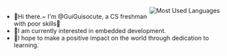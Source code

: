 <img align="right"  src="https://github-readme-stats.vercel.app/api/top-langs?username=guiguisocute&hide_title=true&layout=compact&theme=city-lights&hide_border=true" alt="Most Used Languages">

* 👋Hi there.~ I'm @GuiGuisocute, a CS freshman with poor skills🥲
* 🌱I am currently interested in embedded development.
* 💪I hope to make a positive impact on the world through dedication to learning.
